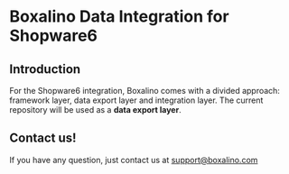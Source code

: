 # Boxalino Data Integration for Shopware6

## Introduction
For the Shopware6 integration, Boxalino comes with a divided approach: framework layer, data export layer and integration layer.
The current repository will be used as a **data export layer**.


## Contact us!

If you have any question, just contact us at support@boxalino.com
